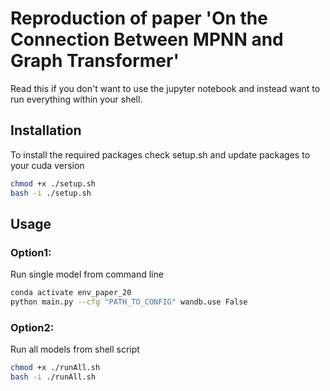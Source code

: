 # Reproduction of paper 'On the Connection Between MPNN and Graph Transformer'

Read this if you don't want to use the jupyter notebook and instead want to run everything within your shell.

## Installation

To install the required packages check setup.sh and update packages to your cuda version

```bash
chmod +x ./setup.sh
bash -i ./setup.sh
```

## Usage

### Option1:

Run single model from command line

```bash
conda activate env_paper_20
python main.py --cfg "PATH_TO_CONFIG" wandb.use False
```

### Option2:

Run all models from shell script

```bash
chmod +x ./runAll.sh
bash -i ./runAll.sh
```